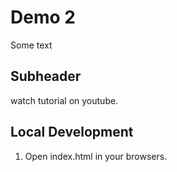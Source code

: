 # Demo 2

Some text

## Subheader

watch tutorial on youtube.

## Local Development

1. Open index.html in your browsers.